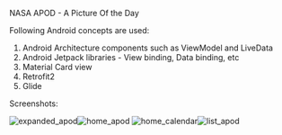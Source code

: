 NASA APOD - A Picture Of the Day

Following Android concepts are used:
1. Android Architecture components such as ViewModel and LiveData
2. Android Jetpack libraries - View binding, Data binding, etc
3. Material Card view
4. Retrofit2
5. Glide


Screenshots:

![expanded_apod](https://user-images.githubusercontent.com/11030492/176097962-84ee2317-e339-40cb-bc93-d5a0154c9695.png)![home_apod](https://user-images.githubusercontent.com/11030492/176097978-659538ac-d12c-4cf2-9fd2-3f01c32bc7ab.png)
![home_calendar](https://user-images.githubusercontent.com/11030492/176097980-38553de0-17ef-4154-96b1-fc475ef4dd6a.png)![list_apod](https://user-images.githubusercontent.com/11030492/176097982-eceda7f7-5c32-40a0-9ec2-0601db8a7d80.png)
